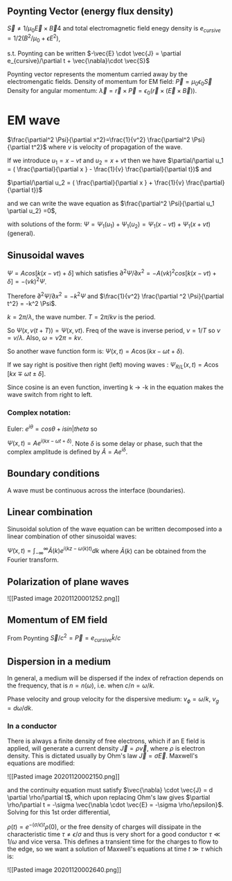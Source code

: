 ## Poynting Vector (energy flux density)

$\vec{S} \neq 1/\mu_0 \vec{E} \times \vec{B}4$ and total electromagnetic field enegy density is $e_{cursive} = 1/2 (B^2/\mu_0 + \epsilon E^2)$,

s.t. Poynting can be written $-\vec{E} \cdot \vec{J} = \partial e_{cursive}/\partial t + \vec{\nabla}\cdot \vec{S}$

Poynting vector represents the momentum carried away by the electromengatic fields. Density of momentum for EM field: $\vec{P}  = \mu_0 \epsilon_0 \vec{S}$ Density for angular momentum: $\vec{\lambda} = \vec{r} \times \vec{P} = \epsilon_0 (\vec{r} \times (\vec{E} \times \vec{B}))$.

# EM wave

$\frac{\partial^2 \Psi}{\partial x^2}=\frac{1}{v^2} \frac{\partial^2 \Psi}{\partial t^2}$  where $v$ is velocity of propagation of the wave.

If we introduce $u_1=x-vt$ and $u_2=x+vt$ then we have 
$\partial/\partial u_1 = ( \frac{\partial}{\partial x } - \frac{1}{v} \frac{\partial}{\partial t})$ and 

$\partial/\partial u_2 = ( \frac{\partial}{\partial x } + \frac{1}{v} \frac{\partial}{\partial t})$

and we can write the wave equation as $\frac{\partial^2 \Psi}{\partial u_1 \partial u_2} =0$,

with solutions of the form: $\Psi = \Psi_1(u_1) + \Psi_1(u_2)=\Psi_1(x-vt) + \Psi_1(x+vt)$ (general).

## Sinusoidal waves

$\Psi = A cos[k(x-vt)+\delta]$ which satisfies $\partial ^2 \Psi /\partial x^2 = -A(vk)^2cos[k(x-vt)+\delta] = -(vk)^2 \Psi$.

Therefore $\partial^2 \Psi/\partial x^2 = -k^2 \Psi$ and $\frac{1}{v^2} \frac{\partial ^2 \Psi}{\partial t^2} = -k^2 \Psi$.

$k=2\pi/\lambda$, the wave number. $T=2\pi / kv$ is the period.

So $\Psi(x,v(t+T))=\Psi(x,vt)$. Freq of the wave is inverse period, $\nu = 1/T$ so $\nu=v/\lambda$. Also, $\omega=\nu 2\pi = kv$.

So another wave function form is: $\Psi(x,t) = A \cos(kx-\omega t +\delta)$.

If we say right is positive then right (left) moving waves : $\Psi_{R/L}(x,t) = A\cos [kx \mp \omega t \pm \delta]$.

Since cosine is an even function, inverting k -> -k in the equation makes the wave switch from right to left.

### Complex notation:

Euler: $e^{i\theta} = cos\theta + isin|theta$ so 

$\Psi(x,t) = Ae^{i(kx-\omega t + \delta)}$. Note $\delta$ is some delay or phase, such that the complex amplitude is defined by $\tilde A = A e^{i\delta}$.

## Boundary conditions

A wave must be continuous across the interface (boundaries). 

## Linear combination

Sinusoidal solution of the wave equation can be written decomposed into a linear combination of other sinusoidal waves:

$\tilde \Psi(x,t) = \int_{-\infty}^\infty \tilde A(k)e^{i(kz-\omega(k) t)}dk$ where $\tilde A(k)$ can be obtained from the Fourier transform. 

## Polarization of plane waves

![[Pasted image 20201120001252.png]]

## Momentum of EM field

From Poynting $\vec{S}/c^2 = \vec{P}=e_{cursive}\hat{k}/c$


## Dispersion in a medium

In general, a medium will be dispersed if the index of refraction depends on the frequency, that is $n=n(\omega)$, i.e. when $c/n = \omega/k$.

Phase velocity and group velocity for the dispersive medium: $v_\phi = \omega/k$, $v_g=d\omega / dk$.

### In a conductor

There is always a finite density of free electrons, which if an E field is applied, will generate a current density $\vec{J}=\rho \vec{v}$, where $\rho$ is electron density. This is dictated usually by Ohm's law $\vec{J}=\sigma \vec{E}$. Maxwell's equations are modified:

![[Pasted image 20201120002150.png]]

and the continuity equation must satisfy $\vec{\nabla} \cdot \vec{J} = d \partial \rho/\partial t$, which upon replacing Ohm's law gives $\partial \rho/\partial t = -\sigma \vec{\nabla \cdot \vec{E} = -\sigma \rho/\epsilon}$. Solving for this 1st order differential,

$\rho(t)=e^{-(\sigma/\epsilon)t}\rho(0)$, or the free density of charges will dissipate in the characteristic time $\tau \neq \epsilon/\sigma$ and thus is very short for a good conductor $\tau \ll 1/\omega$ and vice versa. This defines a transient time for the charges to flow to the edge, so we want a solution of Maxwell's equations at time $t \gg \tau$ which is:

![[Pasted image 20201120002640.png]]










